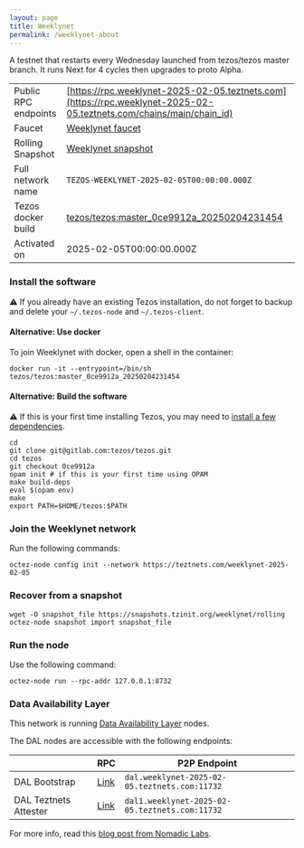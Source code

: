```yaml
---
layout: page
title: Weeklynet
permalink: /weeklynet-about
---
```


A testnet that restarts every Wednesday launched from tezos/tezos master branch. It runs Next for 4 cycles then upgrades to proto Alpha.

| | |
|-------|---------------------|
| Public RPC endpoints | [https://rpc.weeklynet-2025-02-05.teztnets.com](https://rpc.weeklynet-2025-02-05.teztnets.com/chains/main/chain_id)<br/> |
| Faucet | [Weeklynet faucet](https://faucet.weeklynet-2025-02-05.teztnets.com) |
| Rolling Snapshot | [Weeklynet snapshot](https://snapshots.tzinit.org/weeklynet/rolling) |
| Full network name | `TEZOS-WEEKLYNET-2025-02-05T00:00:00.000Z` |
| Tezos docker build | [tezos/tezos:master_0ce9912a_20250204231454](https://hub.docker.com/r/tezos/tezos/tags?page=1&ordering=last_updated&name=master_0ce9912a_20250204231454) |
| Activated on | 2025-02-05T00:00:00.000Z |





### Install the software

⚠️  If you already have an existing Tezos installation, do not forget to backup and delete your `~/.tezos-node` and `~/.tezos-client`.



#### Alternative: Use docker

To join Weeklynet with docker, open a shell in the container:

```
docker run -it --entrypoint=/bin/sh tezos/tezos:master_0ce9912a_20250204231454
```


#### Alternative: Build the software

⚠️  If this is your first time installing Tezos, you may need to [install a few dependencies](https://tezos.gitlab.io/introduction/howtoget.html#setting-up-the-development-environment-from-scratch).

```
cd
git clone git@gitlab.com:tezos/tezos.git
cd tezos
git checkout 0ce9912a
opam init # if this is your first time using OPAM
make build-deps
eval $(opam env)
make
export PATH=$HOME/tezos:$PATH
```

### Join the Weeklynet network

Run the following commands:

```
octez-node config init --network https://teztnets.com/weeklynet-2025-02-05

```


### Recover from a snapshot

```
wget -O snapshot_file https://snapshots.tzinit.org/weeklynet/rolling
octez-node snapshot import snapshot_file
```


### Run the node

Use the following command:

```
octez-node run --rpc-addr 127.0.0.1:8732
```




### Data Availability Layer

This network is running [Data Availability Layer](https://tezos.gitlab.io/shell/dal.html) nodes.


The DAL nodes are accessible with the following endpoints:

| | RPC | P2P Endpoint |
|------------|---------|--------------|
| DAL Bootstrap | [Link](https://dal-bootstrap-rpc.weeklynet-2025-02-05.teztnets.com/p2p/gossipsub/scores) | `dal.weeklynet-2025-02-05.teztnets.com:11732` |
| DAL Teztnets Attester | [Link](https://dal-attester-rpc.weeklynet-2025-02-05.teztnets.com/p2p/gossipsub/scores) | `dal1.weeklynet-2025-02-05.teztnets.com:11732` |


For more info, read this [blog post from Nomadic Labs](https://research-development.nomadic-labs.com/data-availability-layer-tezos.html).




